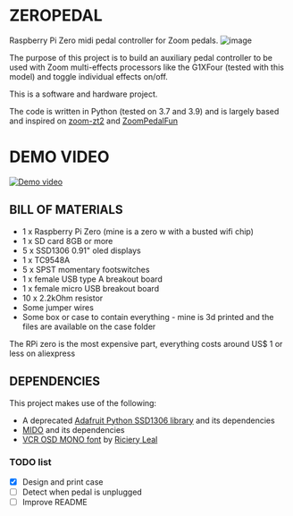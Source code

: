 # ZEROPEDAL
Raspberry Pi Zero midi pedal controller for Zoom pedals. 
![image](https://user-images.githubusercontent.com/80787901/177228578-d2fa5671-2584-4918-82bc-0962e622f850.png)


The purpose of this project is to build an auxiliary pedal controller to be used with Zoom multi-effects processors like the G1XFour (tested with this model) and toggle individual effects on/off.

This is a software and hardware project.

The code is written in Python (tested on 3.7 and 3.9) and is largely based and inspired on [zoom-zt2](https://github.com/mungewell/zoom-zt2) and [ZoomPedalFun](https://github.com/shooking/ZoomPedalFun)

# DEMO VIDEO
[![Demo video](https://img.youtube.com/vi/D9xH5quKueQ/0.jpg)](https://www.youtube.com/watch?v=D9xH5quKueQ)

## BILL OF MATERIALS
- 1 x Raspberry Pi Zero (mine is a zero w with a busted wifi chip)
- 1 x SD card 8GB or more
- 5 x SSD1306 0.91" oled displays
- 1 x TC9548A
- 5 x SPST momentary footswitches
- 1 x female USB type A breakout board
- 1 x female micro USB breakout board
- 10 x 2.2kOhm resistor 
- Some jumper wires
- Some box or case to contain everything - mine is 3d printed and the files are available on the case folder

The RPi zero is the most expensive part, everything costs around US$ 1 or less on aliexpress

## DEPENDENCIES
This project makes use of the following:
- A deprecated [Adafruit Python SSD1306 library](https://github.com/adafruit/Adafruit_Python_SSD1306) and its dependencies
- [MIDO](https://mido.readthedocs.io/en/latest/) and its dependencies
- [VCR OSD MONO font](https://www.dafont.com/vcr-osd-mono.font)  by [Riciery Leal](https://www.dafont.com/mrmanet.d5509)

### TODO list
- [x] Design and print case
- [ ] Detect when pedal is unplugged
- [ ] Improve README
